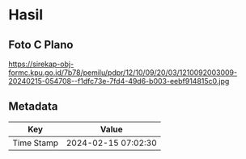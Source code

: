 # Hasil

## Foto C Plano

https://sirekap-obj-formc.kpu.go.id/7b78/pemilu/pdpr/12/10/09/20/03/1210092003009-20240215-054708--f1dfc73e-7fd4-49d6-b003-eebf914815c0.jpg


## Metadata

| Key        | Value               |
| ---------- | ------------------- |
| Time Stamp | 2024-02-15 07:02:30 |



